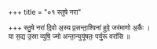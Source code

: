 +++
title = "०१ स्तुषे नरा"

+++
स्तु॒षे नरा॑ दि॒वो अ॒स्य प्र॒सन्ता॒श्विना॑ हुवे॒ जर॑माणो अ॒र्कैः ।  
या स॒द्य उ॒स्रा व्युषि॒ ज्मो अन्ता॒न्युयू॑षतः॒ पर्यु॒रू वरां॑सि ॥